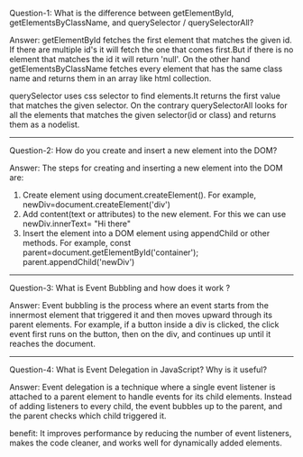 Question-1:   What is the difference between getElementById, getElementsByClassName, and querySelector / querySelectorAll?

Answer:  getElementById fetches the first element that matches the given id. If there are multiple id's it will fetch the one that comes first.But if there is no element that matches the id it will return 'null'. On the other hand getElementsByClassName fetches every element that has the same class name and returns them in an array like html collection.

querySelector uses css selector to find elements.It returns the first value that matches the given selector. On the contrary querySelectorAll looks for all the elements that matches the given selector(id or class) and returns them as a nodelist.

----------------------------------------------------------------------------------------------------------------------

Question-2:  How do you create and insert a new element into the DOM?

Answer:  The steps for creating and inserting a new element into the DOM are:
1) Create element using document.createElement(). For example, newDiv=document.createElement('div')
2) Add content(text or attributes) to the new element. For this we can use newDiv.innerText= "Hi there"
3) Insert the element into a DOM element using appendChild or other methods. For example, const parent=document.getElementById('container');
   parent.appendChild('newDiv')

----------------------------------------------------------------------------------------------------------------------
Question-3:  What is Event Bubbling and how does it work ?

Answer:  Event bubbling is the process where an event starts from the innermost element that triggered it and then moves upward through its parent elements. For example, if a button inside a div is clicked, the click event first runs on the button, then on the div, and continues up until it reaches the document.

----------------------------------------------------------------------------------------------------------------------

Question-4:  What is Event Delegation in JavaScript? Why is it useful?

Answer:  Event delegation is a technique where a single event listener is attached to a parent element to handle events for its child elements. Instead of adding listeners to every child, the event bubbles up to the parent, and the parent checks which child triggered it.

benefit:  It improves performance by reducing the number of event listeners, makes the code cleaner, and works well for dynamically added elements.

